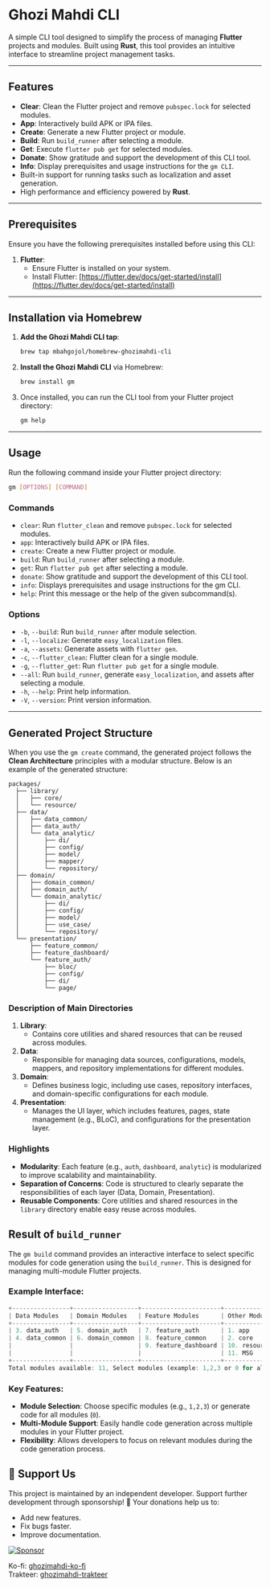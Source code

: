 
# **Ghozi Mahdi CLI**

A simple CLI tool designed to simplify the process of managing **Flutter** projects and modules. Built using **Rust**, this tool provides an intuitive interface to streamline project management tasks.

---

## **Features**
- **Clear**: Clean the Flutter project and remove `pubspec.lock` for selected modules.
- **App**: Interactively build APK or IPA files.
- **Create**: Generate a new Flutter project or module.
- **Build**: Run `build_runner` after selecting a module.
- **Get**: Execute `flutter pub get` for selected modules.
- **Donate**: Show gratitude and support the development of this CLI tool.
- **Info**: Display prerequisites and usage instructions for the `gm CLI`.
- Built-in support for running tasks such as localization and asset generation.
- High performance and efficiency powered by **Rust**.

---

## **Prerequisites**
Ensure you have the following prerequisites installed before using this CLI:

1. **Flutter**:
   - Ensure Flutter is installed on your system.
   - Install Flutter: [https://flutter.dev/docs/get-started/install](https://flutter.dev/docs/get-started/install)

---

## **Installation via Homebrew**
1. **Add the Ghozi Mahdi CLI tap**:
   ```bash
   brew tap mbahgojol/homebrew-ghozimahdi-cli
   ```

2. **Install the Ghozi Mahdi CLI** via Homebrew:
   ```bash
   brew install gm
   ```

3. Once installed, you can run the CLI tool from your Flutter project directory:
   ```bash
   gm help
   ```

---

## **Usage**
Run the following command inside your Flutter project directory:
```bash
gm [OPTIONS] [COMMAND]
```

### **Commands**
- `clear`: Run `flutter_clean` and remove `pubspec.lock` for selected modules.
- `app`: Interactively build APK or IPA files.
- `create`: Create a new Flutter project or module.
- `build`: Run `build_runner` after selecting a module.
- `get`: Run `flutter pub get` after selecting a module.
- `donate`: Show gratitude and support the development of this CLI tool.
- `info`: Displays prerequisites and usage instructions for the gm CLI.
- `help`: Print this message or the help of the given subcommand(s).

### **Options**
- `-b`, `--build`: Run `build_runner` after module selection.
- `-l`, `--localize`: Generate `easy_localization` files.
- `-a`, `--assets`: Generate assets with `flutter gen`.
- `-c`, `--flutter_clean`: Flutter clean for a single module.
- `-g`, `--flutter_get`: Run `flutter pub get` for a single module.
- `--all`: Run `build_runner`, generate `easy_localization`, and assets after selecting a module.
- `-h`, `--help`: Print help information.
- `-V`, `--version`: Print version information.

---

## **Generated Project Structure**

When you use the `gm create` command, the generated project follows the **Clean Architecture** principles with a modular structure. Below is an example of the generated structure:

```
packages/
  ├── library/
  │   ├── core/
  │   └── resource/
  ├── data/
  │   ├── data_common/
  │   ├── data_auth/
  │   └── data_analytic/
  │       ├── di/
  │       ├── config/
  │       ├── model/
  │       ├── mapper/
  │       └── repository/
  ├── domain/
  │   ├── domain_common/
  │   ├── domain_auth/
  │   └── domain_analytic/
  │       ├── di/
  │       ├── config/
  │       ├── model/
  │       ├── use_case/
  │       └── repository/
  └── presentation/
      ├── feature_common/
      ├── feature_dashboard/
      └── feature_auth/
          ├── bloc/
          ├── config/
          ├── di/
          └── page/
```

### **Description of Main Directories**
1. **Library**:
   - Contains core utilities and shared resources that can be reused across modules.
2. **Data**:
   - Responsible for managing data sources, configurations, models, mappers, and repository implementations for different modules.
3. **Domain**:
   - Defines business logic, including use cases, repository interfaces, and domain-specific configurations for each module.
4. **Presentation**:
   - Manages the UI layer, which includes features, pages, state management (e.g., BLoC), and configurations for the presentation layer.

### **Highlights**
- **Modularity**: Each feature (e.g., `auth`, `dashboard`, `analytic`) is modularized to improve scalability and maintainability.
- **Separation of Concerns**: Code is structured to clearly separate the responsibilities of each layer (Data, Domain, Presentation).
- **Reusable Components**: Core utilities and shared resources in the `library` directory enable easy reuse across modules.

## **Result of `build_runner`**

The `gm build` command provides an interactive interface to select specific modules for code generation using the `build_runner`. This is designed for managing multi-module Flutter projects.

### **Example Interface**:
```dart
+----------------+------------------+----------------------+---------------+
| Data Modules   | Domain Modules   | Feature Modules      | Other Modules |
+----------------+------------------+----------------------+---------------+
| 3. data_auth   | 5. domain_auth   | 7. feature_auth      | 1. app        |
| 4. data_common | 6. domain_common | 8. feature_common    | 2. core       |
|                |                  | 9. feature_dashboard | 10. resource  |
|                |                  |                      | 11. MSG       |
+----------------+------------------+----------------------+---------------+
Total modules available: 11, Select modules (example: 1,2,3 or 0 for all): 
```

### **Key Features**:
- **Module Selection**: Choose specific modules (e.g., `1,2,3`) or generate code for all modules (`0`).
- **Multi-Module Support**: Easily handle code generation across multiple modules in your Flutter project.
- **Flexibility**: Allows developers to focus on relevant modules during the code generation process.

## **🎯 Support Us**
This project is maintained by an independent developer. Support further development through sponsorship!
💖 Your donations help us to:
- Add new features.
- Fix bugs faster.
- Improve documentation.

[![Sponsor](https://img.shields.io/badge/Sponsor-GitHub%20Sponsors-blue)](https://github.com/sponsors/mbahgojol)

Ko-fi: [ghozimahdi-ko-fi](https://ko-fi.com/ghozimahdi)  
Trakteer: [ghozimahdi-trakteer](https://trakteer.id/ghozimahdi)
